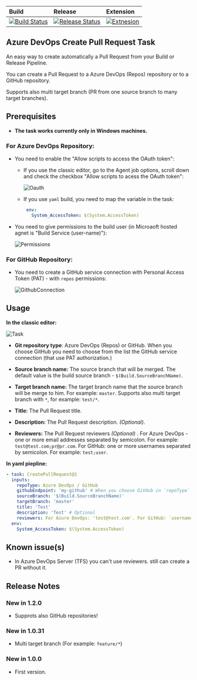 Build | Release | Extension
:-----| :-------| :--------
[![Build Status](https://dev.azure.com/shaykia/AzureDevOpsExtensions/_apis/build/status/shayki5.AzureDevOps-CreatePRTask?branchName=master)](https://dev.azure.com/shaykia/AzureDevOpsExtensions/_build/latest?definitionId=34&branchName=master) | [![Release Status](https://vsrm.dev.azure.com/shaykia/_apis/public/Release/badge/3372e1d4-189a-4d9e-aa4d-0cb86eff3c2e/1/2)](https://vsrm.dev.azure.com/shaykia/_apis/public/Release/badge/3372e1d4-189a-4d9e-aa4d-0cb86eff3c2e/1/2) | [![Extnesion](https://vsmarketplacebadge.apphb.com/version/ShaykiAbramczyk.CreatePullRequest.svg)](https://vsmarketplacebadge.apphb.com/version/ShaykiAbramczyk.CreatePullRequest.svg)

## Azure DevOps Create Pull Request Task

An easy way to create automatically a Pull Request from your Build or Release Pipeline.

You can create a Pull Request to a Azure DevOps (Repos) repository or to a GitHub repository.

Supports also multi target branch (PR from one source branch to many target branches).

## Prerequisites

- **The task works currently only in Windows machines.**

### For Azure DevOps Repository:

- You need to enable the "Allow scripts to access the OAuth token": 

  - If you use the classic editor, go to the Agent job options, scroll down and check the checkbox "Allow scripts to acess the OAuth token":

    ![Oauth](https://i.imgur.com/trYBvHG.png)

  - If you use `yaml` build, you need to map the variable in the task:

    ```yaml
     env:
       System_AccessToken: $(System.AccessToken)
    ```
- You need to give permissions to the build user (in Microaoft hosted agnet is "Build Service (user-name)"):

    ![Permissions](https://i.imgur.com/Us401RM.png)

### For GitHub Repository:

- You need to create a GitHub service connection with Personal Access Token (PAT) - with `repos` permissions: 



    ![GithubConnection](https://i.imgur.com/imWdnT7.png)

## Usage

**In the classic editor:**

![Task](https://i.imgur.com/9XUeShD.png)

- **Git repository type**: Azure DevOps (Repos) or GitHub. When you choose GitHub you need to choose from the list the GitHub service connection (that use PAT authorization.)

- **Source branch name:** The source branch that will be merged. The default value is the build source branch - `$(Build.SourceBranchName)`.

- **Target branch name:** The target branch name that the source branch will be merge to him. For example: `master`. Supports also multi target branch with `*`, for example: `test/*`.

- **Title:** The Pull Request title.

- **Description:** The Pull Request description. *(Optional)*.

- **Reviewers:** The Pull Request reviewers *(Optional)* . For Azure DevOps - one or more email addresses separated by semicolon. For example: `test@test.com;pr@pr.com`. For GitHub:  one or more usernames separated by semicolon. For example: `test;user`.

**In yaml piepline:**

```yaml
- task: CreatePullRequest@1
  inputs:
    repoType: Azure DevOps / GitHub
    githubEndpoint: 'my-github' # When you choose GitHub in `repoType` you need to speicfy here the GitHub service connection
    sourceBranch: '$(Build.SourceBranchName)'
    targetBranch: 'master'
    title: 'Test'
    description: 'Test' # Optional
    reviewers: For Azure DevOps: 'test@test.com'. For GitHub: `username` # Optional
  env:
    System_AccessToken: $(System.AccessToken)
```

## Known issue(s)

 - In Azure DevOps Server (TFS) you can't use reviewers. still can create a PR without it.

## Release Notes

### New in 1.2.0

- Supprots also GitHub repositories!

### New in 1.0.31

 - Multi target branch (For example: `feature/*`)

### New in 1.0.0

 - First version.

